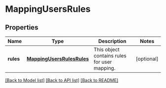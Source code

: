 # MappingUsersRules

## Properties
Name | Type | Description | Notes
------------ | ------------- | ------------- | -------------
**rules** | [**MappingUsersRulesRules**](MappingUsersRulesRules.md) | This object contains rules for user mapping. | [optional] 

[[Back to Model list]](../README.md#documentation-for-models) [[Back to API list]](../README.md#documentation-for-api-endpoints) [[Back to README]](../README.md)


